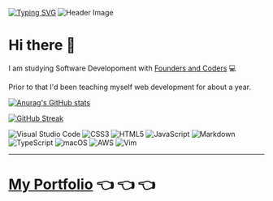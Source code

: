 [![Typing SVG](https://readme-typing-svg.herokuapp.com?font=Fira+Code&pause=1000&repeat=false&width=435&lines=Welcome+🙂)](https://git.io/typing-svg)
![Header Image](https://i.imgur.com/mEsM3dL.jpg?1)

# Hi there 👋
 
I am studying Software Developoment with [Founders and Coders](https://github.com/foundersandcoders) 💻

Prior to that I'd been teaching myself web development for about a year.



[![Anurag's GitHub stats](https://github-readme-stats.vercel.app/api?username=carlosbuitragosan&show_icons=true&theme=tokyonight&bg_color=00000000)](https://github.com/anuraghazra/github-readme-stats&show_owner=false)



[![GitHub Streak](https://github-readme-streak-stats.herokuapp.com?user=carlosbuitragosan&theme=tokyonight&mode=weekly&hide_longest_streak=true)](https://git.io/streak-stats)

![Visual Studio Code](https://img.shields.io/badge/Visual%20Studio%20Code-0078d7.svg?style=for-the-badge&logo=visual-studio-code&logoColor=white)
![CSS3](https://img.shields.io/badge/css3-%231572B6.svg?style=for-the-badge&logo=css3&logoColor=white)
![HTML5](https://img.shields.io/badge/html5-%23E34F26.svg?style=for-the-badge&logo=html5&logoColor=white)
![JavaScript](https://img.shields.io/badge/javascript-%23323330.svg?style=for-the-badge&logo=javascript&logoColor=%23F7DF1E)
![Markdown](https://img.shields.io/badge/markdown-%23000000.svg?style=for-the-badge&logo=markdown&logoColor=white)
![TypeScript](https://img.shields.io/badge/typescript-%23007ACC.svg?style=for-the-badge&logo=typescript&logoColor=white)
![macOS](https://img.shields.io/badge/mac%20os-000000?style=for-the-badge&logo=macos&logoColor=F0F0F0)
![AWS](https://img.shields.io/badge/AWS-%23FF9900.svg?style=for-the-badge&logo=amazon-aws&logoColor=white)
![Vim](https://img.shields.io/badge/VIM-%2311AB00.svg?style=for-the-badge&logo=vim&logoColor=white)


***


# [My Portfolio](https://github.com/carlosalbertobuitragosantamaria/portfolio) 👈 👈 👈
